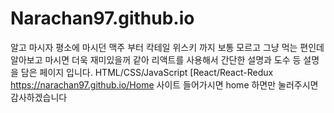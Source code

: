 # Narachan97.github.io
알고 마시자
평소에 마시던 맥주 부터 칵테일 위스키 까지 보통 모르고 그냥 먹는 편인데 알아보고 마시면 더욱 재미있을꺼 같아 리액트를 사용해서 간단한 설명과 도수 등 설명을 담은 페이지 입니다.
HTML/CSS/JavaScript
[React/React-Redux
https://narachan97.github.io/Home
사이트 들어가시면 home 하면만 눌러주시면 감사하겠습니다
